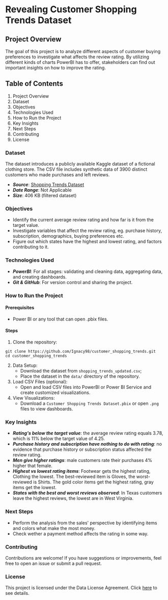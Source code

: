 # Revealing Customer Shopping Trends Dataset
## Project Overview

The goal of this project is to analyze different aspects of customer buying preferences to investigate what affects the review rating. By utilizing different kinds of charts PowerBI has to offer, stakeholders can find out important insights on how to improve the rating.

## Table of Contents

1. Project Overview
2. Dataset
3. Objectives
4. Technologies Used
5. How to Run the Project
6. Key Insights
7. Next Steps
8. Contributing
9. License

### Dataset

The dataset introduces a publicly available Kaggle dataset of a fictional clothing store. The CSV file includes synthetic data of 3900 distinct customers who made purchases and left reviews.

- ***Source***: [Shopping Trends Dataset](https://www.kaggle.com/datasets/iamsouravbanerjee/customer-shopping-trends-dataset/data)
- ***Date Range***: Not Applicable  
- ***Size***: 406 KB (filtered dataset)

### Objectives

- Identify the current average review rating and how far is it from the target value.
- Investigate variables that affect the review rating, eg. purchase history, subscription, demographics, buying preferences etc.
- Figure out which states have the highest and lowest rating, and factors contributing to it.

### Technologies Used
- ***PowerBI***: For all stages: validating and cleaning data, aggregating data, and creating dashboards.
- ***Git & GitHub***: For version control and sharing the project.

### How to Run the Project
#### Prerequisites
- Power BI or any tool that can open .pbix files.
#### Steps
1. Clone the repository:
```
git clone https://github.com/Ignacy98/customer_shopping_trends.git
cd customer_shopping_trends
```
2. Data Setup:
   - Download the dataset from ```shopping_trends_updated.csv```;
   - Place the dataset in the ```data/``` directory of the repository.
3. Load CSV Files (optional):
   - Open and load CSV files into PowerBI or Power BI Service and create customized visualizations.
4. View Visualizations:
   - Download a ```Customer Shopping Trends Dataset.pbix``` or open ```.png``` files to view dashboards.

### Key Insights

- ***Rating's below the target value***: the average review rating equals 3.78, which is 11% below the target value of 4.25.
- ***Purchase history and subscription have nothing to do with rating***: no evidence that purchase history or subscription status affected the review rating.
- ***Men give higher ratings***: male customers rate their purchases 4% higher that female.
- ***Highest vs lowest rating items***: Footwear gets the highest rating, Clothing the lowest. The best-reviewed item is Gloves, the worst-reviewed is Shirts. The gold color items get the highest rating, gray items get the lowest.
- ***States with the best and worst reviews observed***: In Texas customers leave the highest reviews, the lowest are in West Virginia.

### Next Steps

- Perform the analysis from the sales' perspective by identifying items and colors what make the most money.
- Check wether a payment method affects the rating in some way.

### Contributing
Contributions are welcome! If you have suggestions or improvements, feel free to open an issue or submit a pull request.

### License
This project is licensed under the Data License Agreement. Click [here](https://www.kaggle.com/datasets/iamsouravbanerjee/customer-shopping-trends-dataset/data) to see details.
